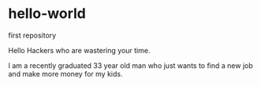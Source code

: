 # hello-world
first repository

Hello Hackers who are wastering your time. 

I am a recently graduated 33 year old man who just wants to find a new job and make more money for my kids. 
